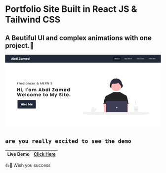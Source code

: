# Portfolio Site Built in React JS & Tailwind CSS

## A Beutiful UI and complex animations with one project.👋

![Img](./src/components/assets/portfolio.png)

## `are you really excited to see the demo`

| Live Demo | [Click Here](https://abdizamedmo-20.web.app/) |
| --------- | --------------------------------------------- |

👍🥰 Wish you success
